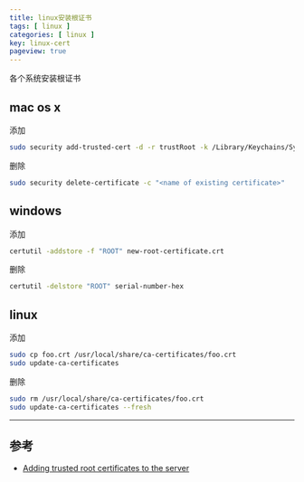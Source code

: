 ```yaml
---
title: linux安装根证书
tags: [ linux ]
categories: [ linux ]
key: linux-cert
pageview: true
---
```


各个系统安装根证书

<!--more-->

## mac os x

添加

```sh
sudo security add-trusted-cert -d -r trustRoot -k /Library/Keychains/System.keychain ~/new-root-certificate.crt
```

删除

```sh
sudo security delete-certificate -c "<name of existing certificate>"
```

## windows

添加

```sh
certutil -addstore -f "ROOT" new-root-certificate.crt
```

删除

```sh
certutil -delstore "ROOT" serial-number-hex
```

## linux

添加

```sh
sudo cp foo.crt /usr/local/share/ca-certificates/foo.crt
sudo update-ca-certificates
```

删除

```sh
sudo rm /usr/local/share/ca-certificates/foo.crt
sudo update-ca-certificates --fresh
```

----

## 参考

- [Adding trusted root certificates to the server](https://manuals.gfi.com/en/kerio/connect/content/server-configuration/ssl-certificates/adding-trusted-root-certificates-to-the-server-1605.html)

